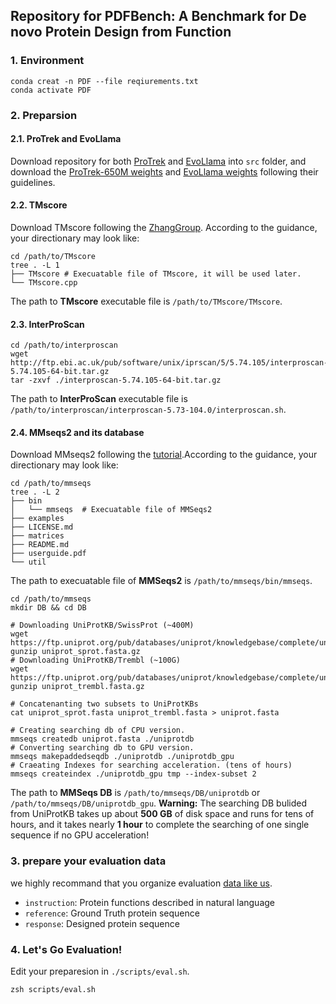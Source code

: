 ## Repository for PDFBench: A Benchmark for De novo Protein Design from Function

### 1. Environment
```shell
conda creat -n PDF --file reqiurements.txt
conda activate PDF
```

### 2. Preparsion

#### 2.1. ProTrek and EvoLlama

Download repository for both [ProTrek](https://github.com/westlake-repl/ProTrek) and [EvoLlama](https://github.com/sornkL/EvoLlama) into `src` folder, and download the [ProTrek-650M weights](https://huggingface.co/westlake-repl/ProTrek_650M_UniRef50) and [EvoLlama weights](https://huggingface.co/nwliu/EvoLlama-Oracle-Molinst-Protein-Design) following their guidelines.

#### 2.2. TMscore
Download TMscore following the [ZhangGroup](https://zhanggroup.org/TM-score/). According to the guidance, your directionary may look like:
```shell
cd /path/to/TMscore
tree . -L 1
├── TMscore # Execuatable file of TMscore, it will be used later.
└── TMscore.cpp
```
The path to **TMscore** executable file is `/path/to/TMscore/TMscore`. 

#### 2.3. InterProScan
```shell
cd /path/to/interproscan
wget http://ftp.ebi.ac.uk/pub/software/unix/iprscan/5/5.74.105/interproscan-5.74.105-64-bit.tar.gz
tar -zxvf ./interproscan-5.74.105-64-bit.tar.gz
```
The path to **InterProScan** executable file is `/path/to/interproscan/interproscan-5.73-104.0/interproscan.sh`. 

#### 2.4. MMseqs2 and its database
Download MMseqs2 following the [tutorial](https://github.com/soedinglab/MMseqs2).According to the guidance, your directionary may look like:
```shell
cd /path/to/mmseqs
tree . -L 2
├── bin
│   └── mmseqs  # Execuatable file of MMSeqs2
├── examples
├── LICENSE.md
├── matrices
├── README.md
├── userguide.pdf
└── util
```
The path to execuatable file of **MMSeqs2** is `/path/to/mmseqs/bin/mmseqs`.
```shell
cd /path/to/mmseqs
mkdir DB && cd DB

# Downloading UniProtKB/SwissProt (~400M)
wget https://ftp.uniprot.org/pub/databases/uniprot/knowledgebase/complete/uniprot_sprot.fasta.gz
gunzip uniprot_sprot.fasta.gz
# Downloading UniProtKB/Trembl (~100G)
wget https://ftp.uniprot.org/pub/databases/uniprot/knowledgebase/complete/uniprot_trembl.fasta.gz
gunzip uniprot_trembl.fasta.gz

# Concatenanting two subsets to UniProtKBs
cat uniprot_sprot.fasta uniprot_trembl.fasta > uniprot.fasta

# Creating searching db of CPU version.
mmseqs createdb uniprot.fasta ./uniprotdb
# Converting searching db to GPU version.
mmseqs makepaddedseqdb ./uniprotdb ./uniprotdb_gpu
# Craeating Indexes for searching acceleration. (tens of hours)
mmseqs createindex ./uniprotdb_gpu tmp --index-subset 2
```
The path to **MMSeqs DB** is `/path/to/mmseqs/DB/uniprotdb` or `/path/to/mmseqs/DB/uniprotdb_gpu`.
**Warning:** The searching DB bulided from UniProtKB takes up about **500 GB** of disk space and runs for tens of hours, and it takes nearly **1 hour** to complete the searching of one single sequence if no GPU acceleration!

### 3. prepare your evaluation data
we highly recommand that you organize evaluation [data like us](./example/data/example_data.json).
- `instruction`: Protein functions described in natural language
- `reference`: Ground Truth protein sequence
- `response`: Designed protein sequence

### 4. Let's Go Evaluation!
Edit your preparesion in `./scripts/eval.sh`.
```shell
zsh scripts/eval.sh
```